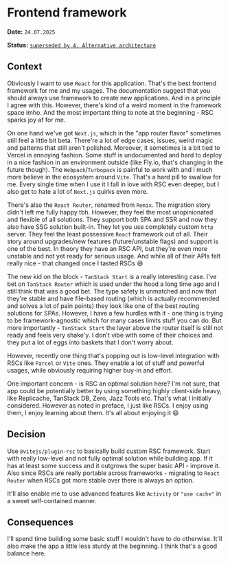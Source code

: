 <!-- cspell:words turbopack -->

# Frontend framework

**Date:** `24.07.2025`

**Status:** [`superseded by 4. Alternative architecture`](/development/adr/004-alternative-architecture)

## Context

Obviously I want to use `React` for this application. That's the best frontend framework for me and my usages. The documentation suggest that you should always use framework to create new applications. And in a principle I agree with this. However, there's kind of a weird moment in the framework space imho. And the most important thing to note at the beginning - RSC sparks joy af for me.

On one hand we've got `Next.js`, which in the "app router flavor" sometimes still feel a little bit beta. There're a lot of edge cases, issues, weird magic and patterns that still aren't polished. Moreover, it sometimes is a bit tied to Vercel in annoying fashion. Some stuff is undocumented and hard to deploy in a nice fashion in an environment outside (like Fly.io, that's changing in the future though). The `Webpack`/`Turbopack` is painful to work with and I much more believe in the ecosystem around `Vite`. That's a hard pill to swallow for me. Every single time when I use it I fall in love with RSC even deeper, but I also get to hate a lot of `Next.js` quirks even more.

There's also the `React Router`, renamed from `Remix`. The migration story didn't left me fully happy tbh. However, they feel the most unopinionated and flexible of all solutions. They support both SPA and SSR and now they also have SSG solution built-in. They let you use completely custom `http` server. They feel the least possessive `React` framework out of all. Their story around upgrades/new features (future/unstable flags) and support is one of the best. In theory they have an RSC API, but they're even more unstable and not yet ready for serious usage. And while all of their APIs felt really nice - that changed once I tasted RSCs 😄

The new kid on the block - `TanStack Start` is a really interesting case. I've bet on `TanStack Router` which is used under the hood a long time ago and I still think that was a good bet. The type safety is unmatched and now that they're stable and have file-based routing (which is actually recommended and solves a lot of pain points) they look like one of the best routing solutions for SPAs. However, I have a few hurdles with it - one thing is trying to be framework-agnostic which for many cases limits stuff you can do. But more importantly - `TanStack Start` the layer above the router itself is still not ready and feels very shake'y. I don't vibe with some of their choices and they put a lot of eggs into baskets that I don't worry about.

However, recently one thing that's popping out is low-level integration with RSCs like `Parcel` or `Vite` ones. They enable a lot of stuff and powerful usages, while obviously requiring higher buy-in and effort.

<!-- cspell:ignore replicache -->

One important concern - is RSC an optimal solution here? I'm not sure, that app could be potentially better by using something highly client-side heavy, like Replicache, TanStack DB, Zero, Jazz Tools etc. That's what I initially considered. However as noted in preface, I just like RSCs. I enjoy using them, I enjoy learning about them. It's all about enjoying it 😄

## Decision

Use `@vitejs/plugin-rsc` to basically build custom RSC framework. Start with really low-level and not fully optimal solution while building app. If it has at least some success and it outgrows the super basic API - improve it. Also since RSCs are really portable across frameworks - migrating to `React Router` when RSCs got more stable over there is always an option.

It'll also enable me to use advanced features like `Activity` or `"use cache"` in a sweet self-contained manner.

## Consequences

I'll spend time building some basic stuff I wouldn't have to do otherwise. It'll also make the app a little less sturdy at the beginning. I think that's a good balance here.
